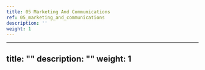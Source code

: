 ```yaml
---
title: 05 Marketing And Communications
ref: 05_marketing_and_communications
description: ''
weight: 1
---
```

---
title: ""
description: ""
weight: 1
---